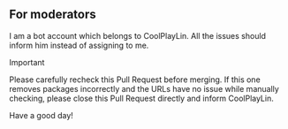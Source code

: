 ## For moderators

I am a bot account which belongs to CoolPlayLin. All the issues should inform him instead of assigning to me.

>[!important]
>Please carefully recheck this Pull Request before merging. If this one removes packages incorrectly and the URLs have no issue while manually checking, please close this Pull Request directly and inform CoolPlayLin.

Have a good day!